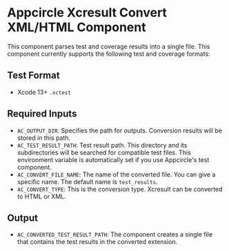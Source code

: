# Appcircle Xcresult Convert XML/HTML Component

This component parses test and coverage results into a single file. This component currently supports the following test and coverage formats:

## Test Format

- Xcode 13+ `.xctest`

## Required Inputs

- `AC_OUTPUT_DIR`: Specifies the path for outputs. Conversion results will be stored in this path.
- `AC_TEST_RESULT_PATH`: Test result path. This directory and its subdirectories will be searched for compatible test files. This environment variable is automatically set if you use Appcircle's test component.
- `AC_CONVERT_FILE_NAME`: The name of the converted file. You can give a specific name. The default name is `test_results`.
- `AC_CONVERT_TYPE`: This is the conversion type. Xcresult can be converted to HTML or XML.

## Output

- `AC_CONVERTED_TEST_RESULT_PATH`: The component creates a single file that contains the test results in the converted extension.
